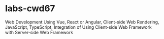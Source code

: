 # labs-cwd67
Web Development Using Vue, React or Angular, Client-side Web Rendering, JavaScript, TypeScript, Integration of Using Client-side Web Framework with Server-side Web Framework
